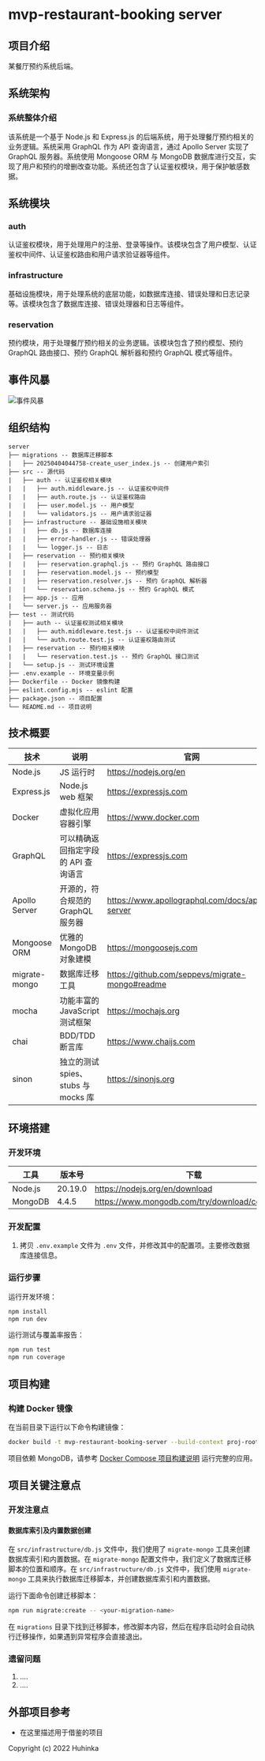 # mvp-restaurant-booking server

## 项目介绍

某餐厅预约系统后端。

## 系统架构

### 系统整体介绍

该系统是一个基于 Node.js 和 Express.js 的后端系统，用于处理餐厅预约相关的业务逻辑。系统采用 GraphQL 作为 API 查询语言，通过 Apollo Server 实现了 GraphQL 服务器。系统使用 Mongoose ORM 与 MongoDB 数据库进行交互，实现了用户和预约的增删改查功能。系统还包含了认证鉴权模块，用于保护敏感数据。

## 系统模块

### auth

认证鉴权模块，用于处理用户的注册、登录等操作。该模块包含了用户模型、认证鉴权中间件、认证鉴权路由和用户请求验证器等组件。

### infrastructure

基础设施模块，用于处理系统的底层功能，如数据库连接、错误处理和日志记录等。该模块包含了数据库连接、错误处理器和日志等组件。

### reservation

预约模块，用于处理餐厅预约相关的业务逻辑。该模块包含了预约模型、预约 GraphQL 路由接口、预约 GraphQL 解析器和预约 GraphQL 模式等组件。

## 事件风暴

![事件风暴](../../docs/images/event-storming.jpg)

## 组织结构

```
server
├── migrations -- 数据库迁移脚本
|   ├── 20250404044758-create_user_index.js -- 创建用户索引
├── src -- 源代码
|   ├── auth -- 认证鉴权相关模块
|   |   ├── auth.middleware.js -- 认证鉴权中间件
|   |   ├── auth.route.js -- 认证鉴权路由
|   |   ├── user.model.js -- 用户模型
|   |   └── validators.js -- 用户请求验证器
|   ├── infrastructure -- 基础设施相关模块
|   |   ├── db.js -- 数据库连接
|   |   ├── error-handler.js -- 错误处理器
|   |   └── logger.js -- 日志
|   ├── reservation -- 预约相关模块
|   |   ├── reservation.graphql.js -- 预约 GraphQL 路由接口
|   |   ├── reservation.model.js -- 预约模型
|   |   ├── reservation.resolver.js -- 预约 GraphQL 解析器
|   |   └── reservation.schema.js -- 预约 GraphQL 模式
|   ├── app.js -- 应用
|   └── server.js -- 应用服务器
├── test -- 测试代码
|   ├── auth -- 认证鉴权测试相关模块
|   |   ├── auth.middleware.test.js -- 认证鉴权中间件测试
|   |   └── auth.route.test.js -- 认证鉴权路由测试
|   ├── reservation -- 预约相关模块
|   |   └── reservation.test.js -- 预约 GraphQL 接口测试
|   └── setup.js -- 测试环境设置
├── .env.example -- 环境变量示例
├── Dockerfile -- Docker 镜像构建
├── eslint.config.mjs -- eslint 配置
├── package.json -- 项目配置
└── README.md -- 项目说明
```

## 技术概要

| 技术          | 说明                                | 官网                                             |
| ------------- | ----------------------------------- | ------------------------------------------------ |
| Node.js       | JS 运行时                           | https://nodejs.org/en                            |
| Express.js    | Node.js web 框架                    | https://expressjs.com                            |
| Docker        | 虚拟化应用容器引擎                  | https://www.docker.com                           |
| GraphQL       | 可以精确返回指定字段的 API 查询语言 | https://expressjs.com                            |
| Apollo Server | 开源的，符合规范的 GraphQL 服务器   | https://www.apollographql.com/docs/apollo-server |
| Mongoose ORM  | 优雅的 MongoDB 对象建模             | https://mongoosejs.com                           |
| migrate-mongo | 数据库迁移工具                      | https://github.com/seppevs/migrate-mongo#readme  |
| mocha         | 功能丰富的 JavaScript 测试框架      | https://mochajs.org                              |
| chai          | BDD/TDD 断言库                      | https://www.chaijs.com                           |
| sinon         | 独立的测试 spies、stubs 与 mocks 库 | https://sinonjs.org                              |

## 环境搭建

### 开发环境

| 工具    | 版本号  | 下载                                           |
| ------- | ------- | ---------------------------------------------- |
| Node.js | 20.19.0 | https://nodejs.org/en/download                 |
| MongoDB | 4.4.5   | https://www.mongodb.com/try/download/community |

### 开发配置

1. 拷贝 `.env.example` 文件为 `.env` 文件，并修改其中的配置项。主要修改数据库连接信息。

### 运行步骤

运行开发环境：

```bash
npm install
npm run dev
```

运行测试与覆盖率报告：

```bash
npm run test
npm run coverage
```

## 项目构建

### 构建 Docker 镜像

在当前目录下运行以下命令构建镜像：

```bash
docker build -t mvp-restaurant-booking-server --build-context proj-root=../.. .
```

项目依赖 MongoDB，请参考 [Docker Compose 项目构建说明](../../README.md) 运行完整的应用。

## 项目关键注意点

### 开发注意点

#### 数据库索引及内置数据创建

在 `src/infrastructure/db.js` 文件中，我们使用了 `migrate-mongo` 工具来创建数据库索引和内置数据。在 `migrate-mongo` 配置文件中，我们定义了数据库迁移脚本的位置和顺序。在 `src/infrastructure/db.js` 文件中，我们使用 `migrate-mongo` 工具来执行数据库迁移脚本，并创建数据库索引和内置数据。

运行下面命令创建迁移脚本：

```bash
npm run migrate:create -- <your-migration-name>
```

在 `migrations` 目录下找到迁移脚本，修改脚本内容，然后在程序启动时会自动执行迁移操作，如果遇到异常程序会直接退出。

### 遗留问题

1. ....
2. ....

## 外部项目参考

- 在这里描述用于借鉴的项目

Copyright (c) 2022 Huhinka
